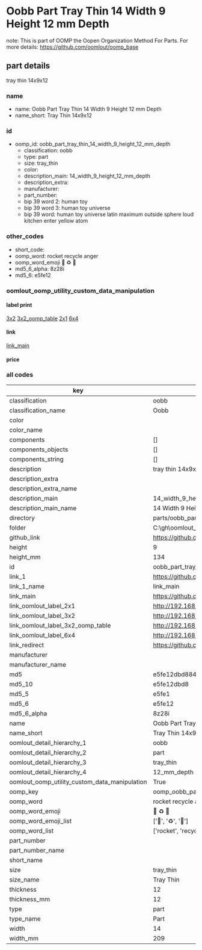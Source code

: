 # Oobb Part Tray Thin 14 Width 9 Height 12 mm Depth  

note: This is part of OOMP the Oopen Organization Method For Parts. For more details: https://github.com/oomlout/oomp_base

##  part details
  



tray thin 14x9x12



### name
* name: Oobb Part Tray Thin 14 Width 9 Height 12 mm Depth
* name_short: Tray Thin 14x9x12 
### id
* oomp_id: oobb_part_tray_thin_14_width_9_height_12_mm_depth
  * classification: oobb
  * type: part
  * size: tray_thin
  * color: 
  * description_main: 14_width_9_height_12_mm_depth
  * description_extra: 
  * manufacturer: 
  * part_number: 
  * bip 39 word 2: human toy
  * bip 39 word 3: human toy universe
  * bip 39 word: human toy universe latin maximum outside sphere loud kitchen enter yellow atom

### other_codes
* short_code: 
* oomp_word: rocket recycle anger
* oomp_word_emoji :rocket: :recycle: :anger:
* md5_6_alpha: 8z28i
* md5_6: e5fe12






### oomlout_oomp_utility_custom_data_manipulation
#### label print
[3x2](http://192.168.1.245:1112/?label=oomp%208z28i)
[3x2_oomp_table](http://192.168.1.108:1112/?label=oomp%208z28i)
[2x1](http://192.168.1.242:1112/?label=oomp%208z28i)
[6x4](http://192.168.1.55:1112/?label=oomp%208z28i)    

#### link

[link_main](https://github.com/oomlout/oomlout_oobb_version_4_generated_parts/tree/main/navigation_oomp/oobb/part/tray_thin/14_width_9_height_12_mm_depth/part)                              

#### price







### all codes 
| key | value |  
| --- | --- |  
| classification | oobb |  
| classification_name | Oobb |  
| color |  |  
| color_name |  |  
| components | [] |  
| components_objects | [] |  
| components_string | [] |  
| description | tray thin 14x9x12 |  
| description_extra |  |  
| description_extra_name |  |  
| description_main | 14_width_9_height_12_mm_depth |  
| description_main_name | 14 Width 9 Height 12 mm Depth |  
| directory | parts/oobb_part_tray_thin_14_width_9_height_12_mm_depth |  
| folder | C:\gh\oomlout_oobb_version_4_generated_parts\parts\oobb_part_tray_thin_14_width_9_height_12_mm_depth |  
| github_link | https://github.com/oomlout/oomlout_oomp_part_src/tree/main/parts/oobb_part_tray_thin_14_width_9_height_12_mm_depth |  
| height | 9 |  
| height_mm | 134 |  
| id | oobb_part_tray_thin_14_width_9_height_12_mm_depth |  
| link_1 | https://github.com/oomlout/oomlout_oobb_version_4_generated_parts/tree/main/navigation_oomp/oobb/part/tray_thin/14_width_9_height_12_mm_depth/part |  
| link_1_name | link_main |  
| link_main | https://github.com/oomlout/oomlout_oobb_version_4_generated_parts/tree/main/navigation_oomp/oobb/part/tray_thin/14_width_9_height_12_mm_depth/part |  
| link_oomlout_label_2x1 | http://192.168.1.242:1112/?label=oomp%208z28i |  
| link_oomlout_label_3x2 | http://192.168.1.245:1112/?label=oomp%208z28i |  
| link_oomlout_label_3x2_oomp_table | http://192.168.1.108:1112/?label=oomp%208z28i |  
| link_oomlout_label_6x4 | http://192.168.1.55:1112/?label=oomp%208z28i |  
| link_redirect | https://github.com/oomlout/oomlout_oobb_version_4_generated_parts/tree/main/parts/oobb_tray_thin_14_09_12 |  
| manufacturer |  |  
| manufacturer_name |  |  
| md5 | e5fe12dbd8843a2e7644b7d7dbb99b76 |  
| md5_10 | e5fe12dbd8 |  
| md5_5 | e5fe1 |  
| md5_6 | e5fe12 |  
| md5_6_alpha | 8z28i |  
| name | Oobb Part Tray Thin 14 Width 9 Height 12 mm Depth |  
| name_short | Tray Thin 14x9x12  |  
| oomlout_detail_hierarchy_1 | oobb |  
| oomlout_detail_hierarchy_2 | part |  
| oomlout_detail_hierarchy_3 | tray_thin |  
| oomlout_detail_hierarchy_4 | 12_mm_depth |  
| oomlout_oomp_utility_custom_data_manipulation | True |  
| oomp_key | oomp_oobb_part_tray_thin_14_width_9_height_12_mm_depth |  
| oomp_word | rocket recycle anger |  
| oomp_word_emoji | :rocket: :recycle: :anger: |  
| oomp_word_emoji_list | [':rocket:', ':recycle:', ':anger:'] |  
| oomp_word_list | ['rocket', 'recycle', 'anger'] |  
| part_number |  |  
| part_number_name |  |  
| short_name |  |  
| size | tray_thin |  
| size_name | Tray Thin |  
| thickness | 12 |  
| thickness_mm | 12 |  
| type | part |  
| type_name | Part |  
| width | 14 |  
| width_mm | 209 |  
